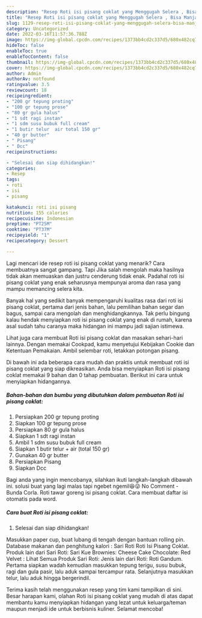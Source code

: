 ```yaml
---
description: "Resep Roti isi pisang coklat yang Menggugah Selera , Bisa Manjain Lidah"
title: "Resep Roti isi pisang coklat yang Menggugah Selera , Bisa Manjain Lidah"
slug: 1129-resep-roti-isi-pisang-coklat-yang-menggugah-selera-bisa-manjain-lidah
category: Uncategorized
date: 2022-03-16T11:57:36.788Z
image: https://img-global.cpcdn.com/recipes/1373bb4cd2c337d5/680x482cq70/roti-isi-pisang-coklat-foto-resep-utama.jpg
hideToc: false
enableToc: true
enableTocContent: false
thumbnail: https://img-global.cpcdn.com/recipes/1373bb4cd2c337d5/680x482cq70/roti-isi-pisang-coklat-foto-resep-utama.jpg
cover: https://img-global.cpcdn.com/recipes/1373bb4cd2c337d5/680x482cq70/roti-isi-pisang-coklat-foto-resep-utama.jpg
author: Admin
authorAv: notfound
ratingvalue: 3.5
reviewcount: 18
recipeingredient:
- "200 gr tepung proting"
- "100 gr tepung prose"
- "80 gr gula halus"
- "1 sdt ragi instan"
- "1 sdm susu bubuk full cream"
- "1 butir telur  air total 150 gr"
- "40 gr butter"
- " Pisang"
- " Dcc"
recipeinstructions:

- "Selesai dan siap dihidangkan!"
categories:
- Resep
tags:
- roti
- isi
- pisang

katakunci: roti isi pisang 
nutrition: 155 calories
recipecuisine: Indonesian
preptime: "PT25M"
cooktime: "PT37M"
recipeyield: "1"
recipecategory: Dessert

---
```



Lagi mencari ide resep roti isi pisang coklat yang menarik? Cara membuatnya sangat gampang. Tapi Jika salah mengolah maka hasilnya tidak akan memuaskan dan justru cenderung tidak enak. Padahal roti isi pisang coklat yang enak seharusnya mempunyai aroma dan rasa yang mampu memancing selera kita.


Banyak hal yang sedikit banyak mempengaruhi kualitas rasa dari roti isi pisang coklat, pertama dari jenis bahan, lalu pemilihan bahan segar dan bagus, sampai cara mengolah dan menghidangkannya. Tak perlu bingung kalau hendak menyiapkan roti isi pisang coklat yang enak di rumah, karena asal sudah tahu caranya maka hidangan ini mampu jadi sajian istimewa.

Lihat juga cara membuat Roti isi pisang coklat dan masakan sehari-hari lainnya. Dengan memakai Cookpad, kamu menyetujui Kebijakan Cookie dan Ketentuan Pemakaian. Ambil selembar roti, letakkan potongan pisang.


Di bawah ini ada beberapa cara mudah dan praktis untuk membuat roti isi pisang coklat yang siap dikreasikan. Anda bisa menyiapkan Roti isi pisang coklat memakai 9 bahan dan 0 tahap pembuatan. Berikut ini cara untuk menyiapkan hidangannya.

<!--inarticleads1-->

##### Bahan-bahan dan bumbu yang dibutuhkan dalam pembuatan Roti isi pisang coklat:

1. Persiapkan 200 gr tepung proting
1. Siapkan 100 gr tepung prose
1. Persiapkan 80 gr gula halus
1. Siapkan 1 sdt ragi instan
1. Ambil 1 sdm susu bubuk full cream
1. Siapkan 1 butir telur + air (total 150 gr)
1. Gunakan 40 gr butter
1. Persiapkan  Pisang
1. Siapkan  Dcc


Bagi anda yang ingin mencobanya, silahkan ikuti langkah-langkah dibawah ini. solusi buat yang lagi malas tapi ngebet ngemil😆😜 No Comment - Bunda Corla. Roti tawar goreng isi pisang coklat. Cara membuat daftar isi otomatis pada word. 

<!--inarticleads2-->

##### Cara buat Roti isi pisang coklat:


1. Selesai dan siap dihidangkan!

Masukkan paper cup, buat lubang di tengah dengan bantuan rolling pin. Database makanan dan penghitung kalori : Sari Roti Roti Isi Pisang Coklat. Produk lain dari Sari Roti: Sari Kue Brownies: Cheese Cake Chocolate: Red Velvet : Lihat Semua Produk Sari Roti: Jenis lain dari Roti: Roti Gandum. Pertama siapkan wadah kemudian masukkan tepung terigu, susu bubuk, ragi dan gula pasir, lalu aduk sampai tercampur rata. Selanjutnya masukkan telur, lalu aduk hingga bergerindil. 

Terima kasih telah menggunakan resep yang tim kami tampilkan di sini. Besar harapan kami, olahan Roti isi pisang coklat yang mudah di atas dapat membantu kamu menyiapkan hidangan yang lezat untuk keluarga/teman maupun menjadi ide untuk berbisnis kuliner. Selamat mencoba!
